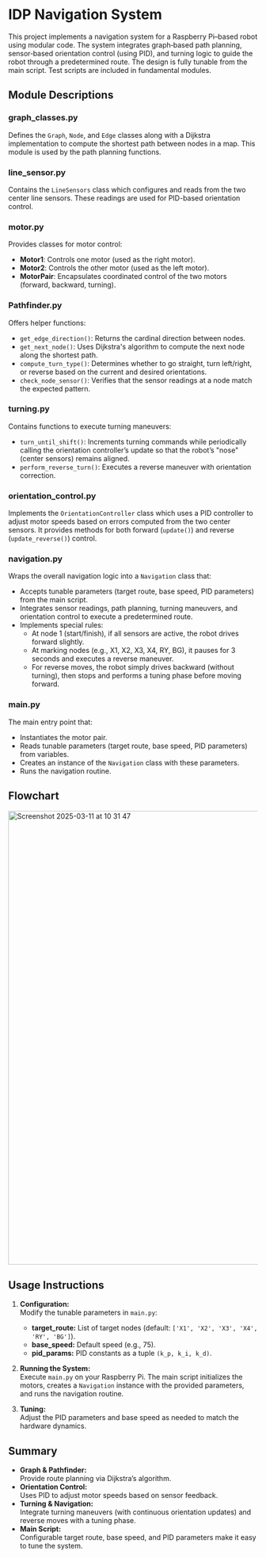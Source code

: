 # IDP Navigation System

This project implements a navigation system for a Raspberry Pi–based robot using modular code. The system integrates graph‐based path planning, sensor‐based orientation control (using PID), and turning logic to guide the robot through a predetermined route. The design is fully tunable from the main script. Test scripts are included in fundamental modules.

## Module Descriptions

### graph_classes.py
Defines the `Graph`, `Node`, and `Edge` classes along with a Dijkstra implementation to compute the shortest path between nodes in a map. This module is used by the path planning functions.

### line_sensor.py
Contains the `LineSensors` class which configures and reads from the two center line sensors. These readings are used for PID-based orientation control.

### motor.py
Provides classes for motor control:
- **Motor1**: Controls one motor (used as the right motor).
- **Motor2**: Controls the other motor (used as the left motor).
- **MotorPair**: Encapsulates coordinated control of the two motors (forward, backward, turning).

### Pathfinder.py
Offers helper functions:
- `get_edge_direction()`: Returns the cardinal direction between nodes.
- `get_next_node()`: Uses Dijkstra's algorithm to compute the next node along the shortest path.
- `compute_turn_type()`: Determines whether to go straight, turn left/right, or reverse based on the current and desired orientations.
- `check_node_sensor()`: Verifies that the sensor readings at a node match the expected pattern.

### turning.py
Contains functions to execute turning maneuvers:
- `turn_until_shift()`: Increments turning commands while periodically calling the orientation controller’s update so that the robot’s "nose" (center sensors) remains aligned.
- `perform_reverse_turn()`: Executes a reverse maneuver with orientation correction.

### orientation_control.py
Implements the `OrientationController` class which uses a PID controller to adjust motor speeds based on errors computed from the two center sensors. It provides methods for both forward (`update()`) and reverse (`update_reverse()`) control.

### navigation.py
Wraps the overall navigation logic into a `Navigation` class that:
- Accepts tunable parameters (target route, base speed, PID parameters) from the main script.
- Integrates sensor readings, path planning, turning maneuvers, and orientation control to execute a predetermined route.
- Implements special rules:
  - At node 1 (start/finish), if all sensors are active, the robot drives forward slightly.
  - At marking nodes (e.g., X1, X2, X3, X4, RY, BG), it pauses for 3 seconds and executes a reverse maneuver.
  - For reverse moves, the robot simply drives backward (without turning), then stops and performs a tuning phase before moving forward.

### main.py
The main entry point that:
- Instantiates the motor pair.
- Reads tunable parameters (target route, base speed, PID parameters) from variables.
- Creates an instance of the `Navigation` class with these parameters.
- Runs the navigation routine.

## Flowchart

<img width="916" alt="Screenshot 2025-03-11 at 10 31 47" src="https://github.com/user-attachments/assets/eb8fca1b-e4a5-4ec9-9083-6b37f4913224" />


## Usage Instructions

1. **Configuration:**  
   Modify the tunable parameters in `main.py`:
   - **target_route:** List of target nodes (default: `['X1', 'X2', 'X3', 'X4', 'RY', 'BG']`).
   - **base_speed:** Default speed (e.g., 75).
   - **pid_params:** PID constants as a tuple `(k_p, k_i, k_d)`.

2. **Running the System:**  
   Execute `main.py` on your Raspberry Pi. The main script initializes the motors, creates a `Navigation` instance with the provided parameters, and runs the navigation routine.

3. **Tuning:**  
   Adjust the PID parameters and base speed as needed to match the hardware dynamics.

## Summary

- **Graph & Pathfinder:**  
  Provide route planning via Dijkstra’s algorithm.
- **Orientation Control:**  
  Uses PID to adjust motor speeds based on sensor feedback.
- **Turning & Navigation:**  
  Integrate turning maneuvers (with continuous orientation updates) and reverse moves with a tuning phase.
- **Main Script:**  
  Configurable target route, base speed, and PID parameters make it easy to tune the system.

